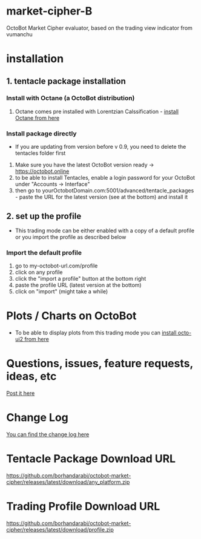 

# market-cipher-B
OctoBot Market Cipher evaluator, based on the trading view indicator from vumanchu

# installation
## 1. tentacle package installation
### Install with Octane (a OctoBot distribution)
1. Octane comes pre installed with Lorentzian Calssification - [install Octane from here](https://github.com/techfreaque/octane)

### Install package directly
* If you are updating from version before v 0.9, you need to delete the tentacles folder first

1. Make sure you have the latest OctoBot version ready -> https://octobot.online
2. to be able to install Tentacles, enable a login password for your OctoBot under "Accounts -> Interface"
3. then go to yourOctobotDomain.com:5001/advanced/tentacle_packages - paste the URL for the latest version (see at the bottom) and install it

## 2. set up the profile
* This trading mode can be either enabled with a copy of a default profile or you import the profile as described below
### Import the default profile
1. go to my-octobot-url.com/profile
2. click on any profile
3. click the "import a profile" button at the bottom right
4. paste the profile URL (latest version at the bottom)
5. click on "import" (might take a while)


# Plots / Charts on OctoBot
* To be able to display plots from this trading mode you can [install octo-ui2 from here](https://github.com/techfreaque/octo-ui-2)

# Questions, issues, feature requests, ideas, etc
[Post it here](https://github.com/borhandarabi/octobot-market-cipher/issues)

# Change Log
[You can find the change log here](https://github.com/borhandarabi/octobot-market-cipher/commits/main)

# Tentacle Package Download URL
https://github.com/borhandarabi/octobot-market-cipher/releases/latest/download/any_platform.zip

# Trading Profile Download URL
https://github.com/borhandarabi/octobot-market-cipher/releases/latest/download/profile.zip
